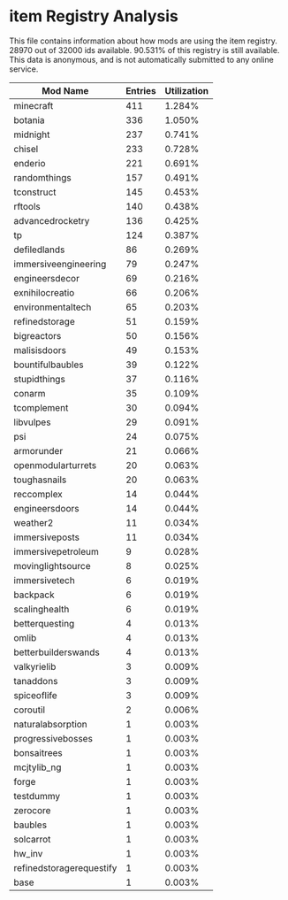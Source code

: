 # item Registry Analysis

This file contains information about how mods are using the item registry. 28970
out of 32000 ids available. 90.531% of this registry is still available. This
data is anonymous, and is not automatically submitted to any online service.


| Mod Name                 | Entries | Utilization |
|--------------------------|---------|-------------|
| minecraft                | 411     | 1.284%      |
| botania                  | 336     | 1.050%      |
| midnight                 | 237     | 0.741%      |
| chisel                   | 233     | 0.728%      |
| enderio                  | 221     | 0.691%      |
| randomthings             | 157     | 0.491%      |
| tconstruct               | 145     | 0.453%      |
| rftools                  | 140     | 0.438%      |
| advancedrocketry         | 136     | 0.425%      |
| tp                       | 124     | 0.387%      |
| defiledlands             | 86      | 0.269%      |
| immersiveengineering     | 79      | 0.247%      |
| engineersdecor           | 69      | 0.216%      |
| exnihilocreatio          | 66      | 0.206%      |
| environmentaltech        | 65      | 0.203%      |
| refinedstorage           | 51      | 0.159%      |
| bigreactors              | 50      | 0.156%      |
| malisisdoors             | 49      | 0.153%      |
| bountifulbaubles         | 39      | 0.122%      |
| stupidthings             | 37      | 0.116%      |
| conarm                   | 35      | 0.109%      |
| tcomplement              | 30      | 0.094%      |
| libvulpes                | 29      | 0.091%      |
| psi                      | 24      | 0.075%      |
| armorunder               | 21      | 0.066%      |
| openmodularturrets       | 20      | 0.063%      |
| toughasnails             | 20      | 0.063%      |
| reccomplex               | 14      | 0.044%      |
| engineersdoors           | 14      | 0.044%      |
| weather2                 | 11      | 0.034%      |
| immersiveposts           | 11      | 0.034%      |
| immersivepetroleum       | 9       | 0.028%      |
| movinglightsource        | 8       | 0.025%      |
| immersivetech            | 6       | 0.019%      |
| backpack                 | 6       | 0.019%      |
| scalinghealth            | 6       | 0.019%      |
| betterquesting           | 4       | 0.013%      |
| omlib                    | 4       | 0.013%      |
| betterbuilderswands      | 4       | 0.013%      |
| valkyrielib              | 3       | 0.009%      |
| tanaddons                | 3       | 0.009%      |
| spiceoflife              | 3       | 0.009%      |
| coroutil                 | 2       | 0.006%      |
| naturalabsorption        | 1       | 0.003%      |
| progressivebosses        | 1       | 0.003%      |
| bonsaitrees              | 1       | 0.003%      |
| mcjtylib_ng              | 1       | 0.003%      |
| forge                    | 1       | 0.003%      |
| testdummy                | 1       | 0.003%      |
| zerocore                 | 1       | 0.003%      |
| baubles                  | 1       | 0.003%      |
| solcarrot                | 1       | 0.003%      |
| hw_inv                   | 1       | 0.003%      |
| refinedstoragerequestify | 1       | 0.003%      |
| base                     | 1       | 0.003%      |
